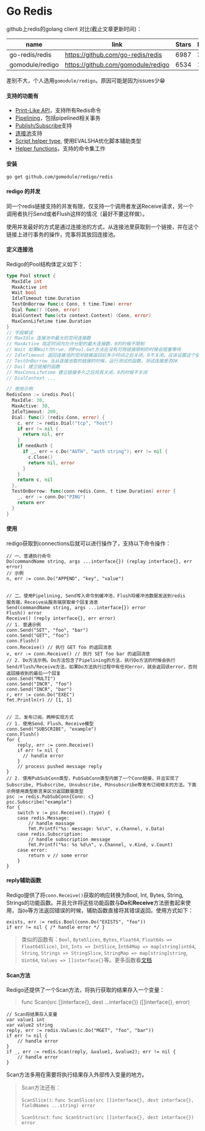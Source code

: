 # Go Redis

github上redis的golang client 对比(截止文章更新时间)：

| name            | link                               | Stars | Issues |
| --------------- | ---------------------------------- | ----- | ------ |
| go-redis/redis  | https://github.com/go-redis/redis  | 6987  | 33     |
| gomodule/redigo | https://github.com/gomodule/redigo | 6534  | 14     |

差别不大，个人选用`gomodule/redigo`。原因可能是因为issues少😁

#### 支持的功能有

* [Print-Like API](http://godoc.org/github.com/gomodule/redigo/redis#hdr-Executing_Commands)，支持所有Redis命令
* [Pipelining](http://godoc.org/github.com/gomodule/redigo/redis#hdr-Pipelining)，包括pipelined相关事务
* [Publish/Subscribe](http://godoc.org/github.com/gomodule/redigo/redis#hdr-Publish_and_Subscribe)支持
* [连接池](http://godoc.org/github.com/gomodule/redigo/redis#Pool)支持
* [Script helper type](http://godoc.org/github.com/gomodule/redigo/redis#Script), 使用EVALSHA优化脚本辅助类型
* [Helper functions](http://godoc.org/github.com/gomodule/redigo/redis#hdr-Reply_Helpers)，支持的命令集工作

#### 安装

`go get github.com/gomodule/redigo/redis`

#### redigo 的并发

同一个redis链接支持的并发有限，仅支持一个调用者发送Receive请求，另一个调用者执行Send或者Flush这样的情况（最好不要这样做）。

使用并发最好的方式是通过连接池的方式，从连接池里获取到一个链接，并在这个链接上进行事务的操作，完事将其放回连接池。

####  定义连接池

Redigo的Pool结构体定义如下：

```go
type Pool struct {
  MaxIdle int
  MaxActive int
  Wait bool
  IdleTimeout time.Duration
  TestOnBorrow func(c Conn, t time.Time) error
  Dial func() (Conn, error)
  DialContext func(ctx context.Context) (Conn, error)
  MaxConnLifetime time.Duration
}
// 字段解读
// MaxIdle 连接池中最大的空闲连接数
// MaxActive 指定时间内允许分配的最大连接数，0的时候不限制
// Wait 如果Wait为true，则Pool.Get方法在没有可用链接限制的时候会阻塞等待
// IdleTimeout 返回连接池的空闲链接返回后多少时间之后关闭，0不关闭。应该设置这个值而不是等待服务器超时关闭
// TestOnBorrow 当从连接池取的链接的时候，运行测试的函数。测试连接是否OK
// Dail 建立链接的函数
// MaxConnLifetime 建立链接多久之后将其关闭，0的时候不关闭
// DialContext ...

// 使用示例
RedisConn := &redis.Pool{
  MaxIdle: 30,
  MaxActive: 30,
  IdleTimeout: 200,
  Dial: func() (redis.Conn, error) {
    c, err := redis.Dial("tcp", "host")
    if err != nil {
      return nil, err
    }
    if needAuth {
      if _, err = c.Do("AUTH", "auth string"); err != nil {
        c.Close()
        return nil, error
      }
    }
    return c, nil
  },
  TestOnBorrow: func(conn redis.Conn, t time.Duration) error {
    _, err := conn.Do("PING")
    return err
  }
}
```



#### 使用

redigo获取到connections后就可以进行操作了，支持以下命令操作：

```golang
// 一、普通执行命令
Do(commandName string, args ...interface{}) (replay interface{}, err error)
// 示例
n, err := conn.Do("APPEND", "key", "value")


// 二、使用Pipelining, Send写入命令到缓冲池，Flush将缓冲池数据发送到redis
服务端，Receive从服务端获取单个回复消息
Send(commandName string, args ...interface{}) error
Flush() error
Receive() (reply interface{}, err error)
// 1. 普通示例
conn.Send("SET", "foo", "bar")
conn.Send("GET", "foo")
conn.Flush()
conn.Receive() // 执行 GET foo 的返回消息
v, err := conn.Receive() // 执行 SET foo bar 的返回消息
// 2. Do方法示例。Do方法包含了Pipelining的方法，执行Do方法的时候会执行Send/Flush/Receive方法，如果Do方法执行过程中有任何error，就会返回该error，否则返回接收到的最后一个回复
conn.Send("MULTI")
conn.Send("INCR", "foo")
conn.Send("INCR", "bar")
r, err := conn.Do("EXEC")
fmt.Println(r) // [1, 1]


// 三、发布订阅，两种实现方式
// 1. 使用Send、Flush、Receive模型
conn.Send("SUBSCRIBE", "example")
conn.Flush()
for {
	reply, err := conn.Receive()
	if err != nil {
	  // handle error
	}
	// process pushed message reply
}
// 2. 使用PubSubConn类型，PubSubConn类型内嵌了一个Conn链接，并且实现了Subscribe, PSubscribe, Unsubscribe, PUnsubscribe等发布订阅相关的方法。下面示例使用类型断言来区分返回数据类型
psc := redis.PubSubConn{Conn: c}
psc.Subscribe("example")
for {
	switch v := psc.Receive().(type) {
	case redis.Message:
		// handle massage
		fmt.Printf("%s: message: %s\n", v.Channel, v.Data)
	case redis.Subscription:
		// handle subscription message
		fmt.Printf("%s: %s %d\n", v.Channel, v.Kind, v.Count)
	case error:
		return v // some error
	}
}
```

#### reply辅助函数

Redigo提供了将`conn.Receive()`获取的响应转换为Bool, Int, Bytes, String, Strings的功能函数。并且允许将这些功能函数与**Do**和**Receive**方法嵌套起来使用，当`Do`等方法返回错误的时候，辅助函数直接将其错误返回。使用方式如下：

```golang
exists, err := redis.Bool(conn.Do("EXISTS", "foo"))
if err != nil { /* handle error */ }
```

> 类似的函数有：`Bool`, `ByteSlices`, `Bytes`, `Float64`, `Float64s => Float64Slice)`, `Int`, `Ints => IntSlice`, `Int64Map => map[string]int64`, `String`, `Strings => StringSlice`, `StringMap => map[string]string`, `Uint64`, `Values => []interface{}`等。更多函数看[文档](https://godoc.org/github.com/gomodule/redigo/redis#pkg-index)



#### Scan方法

Redigo还提供了一个Scan方法，将执行获取的结果存入一个变量：

> func Scan(src []interface{}, dest ...interface{}) ([]interface{}, error)

```golang
// Scan将结果存入变量
var value1 int
var value2 string
reply, err := redis.Values(c.Do("MGET", "foo", "bar"))
if err != nil {
	// handle error
}
if _, err := redis.Scan(reply, &value1, &value2); err != nil {
	// handle error
}
```

Scan方法多用在需要将执行结果存入外部传入变量的地方。

> Scan方法还有：
>
> `ScanSlice()`: `func ScanSlice(src []interface{}, dest interface{}, fieldNames ...string) error`
>
>  `ScanStruct`: `func ScanStruct(src []interface{}, dest interface{}) error`